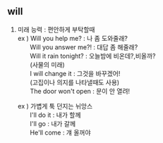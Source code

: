 ## will ##

1) 미래 능력 : 편안하게 부탁할때  
   ex ) Will you help me? : 나 좀 도와줄래?  
&nbsp;&nbsp;&nbsp;&nbsp;&nbsp;&nbsp;&nbsp;Will you answer me?! : 대답 좀 해줄래?  
&nbsp;&nbsp;&nbsp;&nbsp;&nbsp;&nbsp;&nbsp;Will it rain tonight? : 오늘밤에 비온데?,비올까?  
&nbsp;&nbsp;&nbsp;&nbsp;&nbsp;&nbsp;&nbsp;(사물의 미래)  
&nbsp;&nbsp;&nbsp;&nbsp;&nbsp;&nbsp;&nbsp;I will change it : 그것을 바꾸겠어!  
&nbsp;&nbsp;&nbsp;&nbsp;&nbsp;&nbsp;&nbsp;(고집이나 의지를 나타낼때도 사용)  
&nbsp;&nbsp;&nbsp;&nbsp;&nbsp;&nbsp;&nbsp;The door won't open : 문이 안 열려!  

    ex ) 가볍게 툭 던지는 뉘앙스  
&nbsp;&nbsp;&nbsp;&nbsp;&nbsp;&nbsp;&nbsp;I'll do it : 내가 할께  
&nbsp;&nbsp;&nbsp;&nbsp;&nbsp;&nbsp;&nbsp;I'll go : 내가 갈께  
&nbsp;&nbsp;&nbsp;&nbsp;&nbsp;&nbsp;&nbsp;He'll come : 걔 올꺼야



